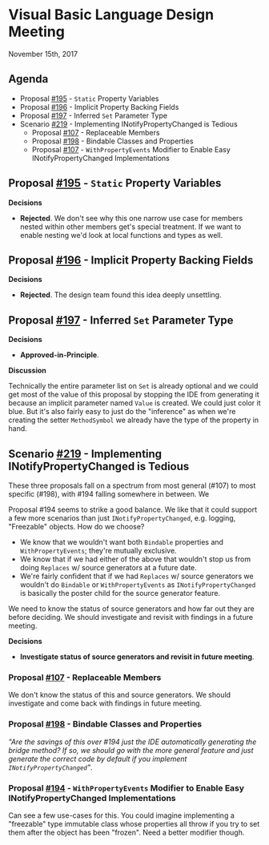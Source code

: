 # Visual Basic Language Design Meeting
November 15th, 2017

## Agenda
* Proposal [#195](https://github.com/dotnet/vblang/issues/195) - `Static` Property Variables
* Proposal [#196](https://github.com/dotnet/vblang/issues/196) - Implicit Property Backing Fields
* Proposal [#197](https://github.com/dotnet/vblang/issues/197) - Inferred `Set` Parameter Type
* Scenario [#219](https://github.com/dotnet/vblang/issues/219) - Implementing INotifyPropertyChanged is Tedious
    * Proposal [#107](https://github.com/dotnet/vblang/issues/107) - Replaceable Members
    * Proposal [#198](https://github.com/dotnet/vblang/issues/198) - Bindable Classes and Properties
    * Proposal [#107](https://github.com/dotnet/vblang/issues/194) - `WithPropertyEvents` Modifier to Enable Easy INotifyPropertyChanged Implementations

## Proposal [#195](https://github.com/dotnet/vblang/issues/195) - `Static` Property Variables

**Decisions**
* **Rejected**. We don't see why this one narrow use case for members nested within other members get's special treatment. If we want to enable nesting we'd look at local functions and types as well.

## Proposal [#196](https://github.com/dotnet/vblang/issues/196) - Implicit Property Backing Fields

**Decisions**
* **Rejected**. The design team found this idea deeply unsettling.

## Proposal [#197](https://github.com/dotnet/vblang/issues/197) - Inferred `Set` Parameter Type

**Decisions**
* **Approved-in-Principle**.

**Discussion**

Technically the entire parameter list on `Set` is already optional and we could get most of the value of this proposal by stopping the IDE from generating it because an implicit parameter named `Value` is created. We could just color it blue. But it's also fairly easy to just do the "inference" as when we're creating the setter `MethodSymbol` we already have the type of the property in hand.

## Scenario [#219](https://github.com/dotnet/vblang/issues/219) - Implementing INotifyPropertyChanged is Tedious

These three proposals fall on a spectrum from most general (#107) to most specific (#198), with #194 falling somewhere in between. We 

Proposal #194 seems to strike a good balance. We like that it could support a few more scenarios than just `INotifyPropertyChanged`, e.g. logging, "Freezable" objects. How do we choose?

* We know that we wouldn't want both `Bindable` properties and `WithPropertyEvents`; they're mutually exclusive.
* We know that if we had either of the above that wouldn't stop us from doing `Replaces` w/ source generators at a future date.
* We're fairly confident that if we had `Replaces` w/ source generators we wouldn't do `Bindable` or `WithPropertyEvents` as `INotifyPropertyChanged` is basically the poster child for the source generator feature.

We need to know the status of source generators and how far out they are before deciding. We should investigate and revisit with findings in a future meeting.

**Decisions**
* **Investigate status of source generators and revisit in future meeting**.

### Proposal [#107](https://github.com/dotnet/vblang/issues/107) - Replaceable Members

We don't know the status of this and source generators. We should investigate and come back with findings in future meeting.

### Proposal [#198](https://github.com/dotnet/vblang/issues/198) - Bindable Classes and Properties

_"Are the savings of this over #194 just the IDE automatically generating the bridge method? If so, we should go with the more general feature and just generate the correct code by default if you implement `INotifyPropertyChanged`"_.

### Proposal [#194](https://github.com/dotnet/vblang/issues/194) - `WithPropertyEvents` Modifier to Enable Easy INotifyPropertyChanged Implementations

Can see a few use-cases for this. You could imagine implementing a "freezable" type immutable class whose properties all throw if you try to set them after the object has been "frozen". Need a better modifier though.
